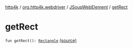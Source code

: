 [http4k](../../index.md) / [org.http4k.webdriver](../index.md) / [JSoupWebElement](index.md) / [getRect](./get-rect.md)

# getRect

`fun getRect(): `[`Rectangle`](https://seleniumhq.github.io/selenium/docs/api/java/org/openqa/selenium/Rectangle.html) [(source)](https://github.com/http4k/http4k/blob/master/http4k-testing-webdriver/src/main/kotlin/org/http4k/webdriver/JSoupWebElement.kt#L140)